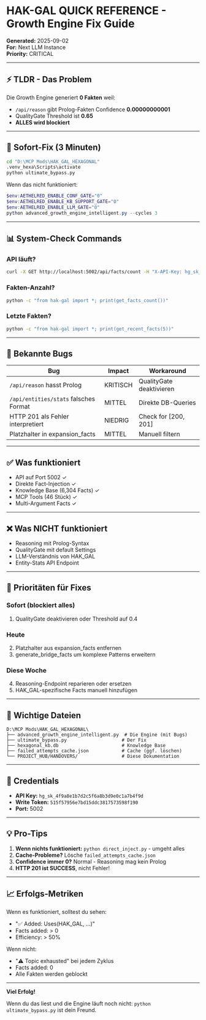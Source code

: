 # HAK-GAL QUICK REFERENCE - Growth Engine Fix Guide
**Generated:** 2025-09-02  
**For:** Next LLM Instance  
**Priority:** CRITICAL

---

## ⚡ TLDR - Das Problem

Die Growth Engine generiert **0 Fakten** weil:
- `/api/reason` gibt Prolog-Fakten Confidence **0.00000000001**
- QualityGate Threshold ist **0.65**
- **ALLES wird blockiert**

---

## 🔧 Sofort-Fix (3 Minuten)

```bash
cd "D:\MCP Mods\HAK_GAL_HEXAGONAL"
.venv_hexa\Scripts\activate
python ultimate_bypass.py
```

Wenn das nicht funktioniert:

```powershell
$env:AETHELRED_ENABLE_CONF_GATE="0"
$env:AETHELRED_ENABLE_KB_SUPPORT_GATE="0"
$env:AETHELRED_ENABLE_LLM_GATE="0"
python advanced_growth_engine_intelligent.py --cycles 3
```

---

## 📊 System-Check Commands

### API läuft?
```bash
curl -X GET http://localhost:5002/api/facts/count -H "X-API-Key: hg_sk_4f9a8e1b7d2c5f6a8b3d9e0c1a7b4f9d"
```

### Fakten-Anzahl?
```bash
python -c "from hak-gal import *; print(get_facts_count())"
```

### Letzte Fakten?
```bash
python -c "from hak-gal import *; print(get_recent_facts(5))"
```

---

## 🐛 Bekannte Bugs

| Bug | Impact | Workaround |
|-----|--------|------------|
| `/api/reason` hasst Prolog | KRITISCH | QualityGate deaktivieren |
| `/api/entities/stats` falsches Format | MITTEL | Direkte DB-Queries |
| HTTP 201 als Fehler interpretiert | NIEDRIG | Check for [200, 201] |
| Platzhalter in expansion_facts | MITTEL | Manuell filtern |

---

## ✅ Was funktioniert

- API auf Port 5002 ✓
- Direkte Fact-Injection ✓
- Knowledge Base (6,304 Facts) ✓
- MCP Tools (46 Stück) ✓
- Multi-Argument Facts ✓

---

## ❌ Was NICHT funktioniert

- Reasoning mit Prolog-Syntax
- QualityGate mit default Settings
- LLM-Verständnis von HAK_GAL
- Entity-Stats API Endpoint

---

## 🎯 Prioritäten für Fixes

### Sofort (blockiert alles)
1. QualityGate deaktivieren oder Threshold auf 0.4

### Heute
2. Platzhalter aus expansion_facts entfernen
3. generate_bridge_facts um komplexe Patterns erweitern

### Diese Woche
4. Reasoning-Endpoint reparieren oder ersetzen
5. HAK_GAL-spezifische Facts manuell hinzufügen

---

## 📁 Wichtige Dateien

```
D:\MCP Mods\HAK_GAL_HEXAGONAL\
├── advanced_growth_engine_intelligent.py  # Die Engine (mit Bugs)
├── ultimate_bypass.py                    # Der Fix
├── hexagonal_kb.db                       # Knowledge Base
├── failed_attempts_cache.json            # Cache (ggf. löschen)
└── PROJECT_HUB/HANDOVERS/                # Diese Dokumentation
```

---

## 🔑 Credentials

- **API Key:** `hg_sk_4f9a8e1b7d2c5f6a8b3d9e0c1a7b4f9d`
- **Write Token:** `515f57956e7bd15ddc3817573598f190`
- **Port:** 5002

---

## 💡 Pro-Tips

1. **Wenn nichts funktioniert:** `python direct_inject.py` - umgeht alles
2. **Cache-Probleme?** Lösche `failed_attempts_cache.json`
3. **Confidence immer 0?** Normal - Reasoning mag kein Prolog
4. **HTTP 201 ist SUCCESS**, nicht Fehler!

---

## 📈 Erfolgs-Metriken

Wenn es funktioniert, solltest du sehen:
- "✅ Added: Uses(HAK_GAL, ...)"
- Facts added: > 0
- Efficiency: > 50%

Wenn nicht:
- "⚠️ Topic exhausted" bei jedem Zyklus
- Facts added: 0
- Alle Fakten werden geblockt

---

**Viel Erfolg!**

Wenn du das liest und die Engine läuft noch nicht: `python ultimate_bypass.py` ist dein Freund.